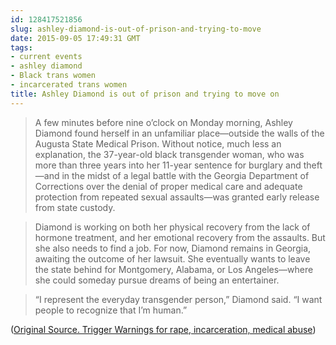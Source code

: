 ```yaml
---
id: 128417521856
slug: ashley-diamond-is-out-of-prison-and-trying-to-move
date: 2015-09-05 17:49:31 GMT
tags:
- current events
- ashley diamond
- Black trans women
- incarcerated trans women
title: Ashley Diamond is out of prison and trying to move on
---
```

> A few minutes before nine o’clock on Monday morning, Ashley Diamond found herself in an unfamiliar place—outside the walls of the Augusta State Medical Prison. Without notice, much less an explanation, the 37-year-old black transgender woman, who was more than three years into her 11-year sentence for burglary and theft—and in the midst of a legal battle with the Georgia Department of Corrections over the denial of proper medical care and adequate protection from repeated sexual assaults—was granted early release from state custody.

> Diamond is working on both her physical recovery from the lack of hormone treatment, and her emotional recovery from the assaults. But she also needs to find a job. For now, Diamond remains in Georgia, awaiting the outcome of her lawsuit. She eventually wants to leave the state behind for Montgomery, Alabama, or Los Angeles—where she could someday pursue dreams of being an entertainer.

> “I represent the everyday transgender person,” Diamond said. “I want people to recognize that I’m human.”

([Original Source. Trigger Warnings for rape, incarceration, medical abuse][1])

[1]: http://web.archive.org/web/20150905102525/http://www.atlantamagazine.com/news-culture-articles/after-unexpected-parole-transgender-inmate-ashley-diamond-picks-up-the-pieces-of-her-life/